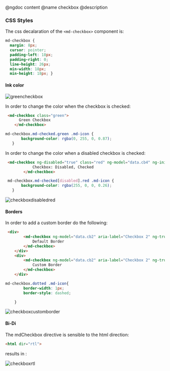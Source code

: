 @ngdoc content
@name checkbox
@description

### CSS Styles

The css decalaration of the `<md-checkbox>` component is:
 
 ```css
 md-checkbox {
   margin: 8px;
   cursor: pointer;
   padding-left: 18px;
   padding-right: 0;
   line-height: 26px;
   min-width: 18px;
   min-height: 18px; }
 ```
 
#### Ink color

![greencheckbox](https://cloud.githubusercontent.com/assets/1292882/8035909/b2130da0-0dfc-11e5-932f-4424d3b46d5b.PNG)

In order to change the color when the checkbox is checked:

```html
 <md-checkbox class="green">
      Green Checkbox
    </md-checkbox>
```

 ```css
 md-checkbox.md-checked.green .md-icon {
        background-color: rgba(0, 255, 0, 0.87);
    }
 ```



In order to change the color when a disabled checkbox is checked:

```html
 <md-checkbox ng-disabled="true" class="red" ng-model="data.cb4" ng-init="data.cb4=true">
            Checkbox: Disabled, Checked
        </md-checkbox>
```

 ```css
  md-checkbox.md-checked[disabled].red .md-icon {
        background-color: rgba(255, 0, 0, 0.26);
    }
 ```
![checkboxdisabledred](https://cloud.githubusercontent.com/assets/1292882/8036177/dc941a86-0dfe-11e5-8892-ac19ec6926fe.PNG)


#### Borders
In order to add a custom border do the following:
```html
 <div>
        <md-checkbox ng-model="data.cb2" aria-label="Checkbox 2" ng-true-value="'yup'" ng-false-value="'nope'">
            Default Border
        </md-checkbox>
    </div>
    <div>
        <md-checkbox ng-model="data.cb2" aria-label="Checkbox 2" ng-true-value="'yup'" class="dotted" ng-false-value="'nope'">
            Custom Border
        </md-checkbox>
    </div>
```
```css
md-checkbox.dotted .md-icon{
        border-width: 1px;
        border-style: dashed;

    }
```

![checkboxcustomborder](https://cloud.githubusercontent.com/assets/1292882/8037214/388dd40c-0e05-11e5-82a7-4bfa2541e968.PNG)



#### Bi-Di

The mdCheckbox directive is sensible to the html direction:
```html
<html dir="rtl">
```

results in :

![checkboxrtl](https://cloud.githubusercontent.com/assets/1292882/8036091/fb40bcf6-0dfd-11e5-8319-25e68939d1a3.PNG)


